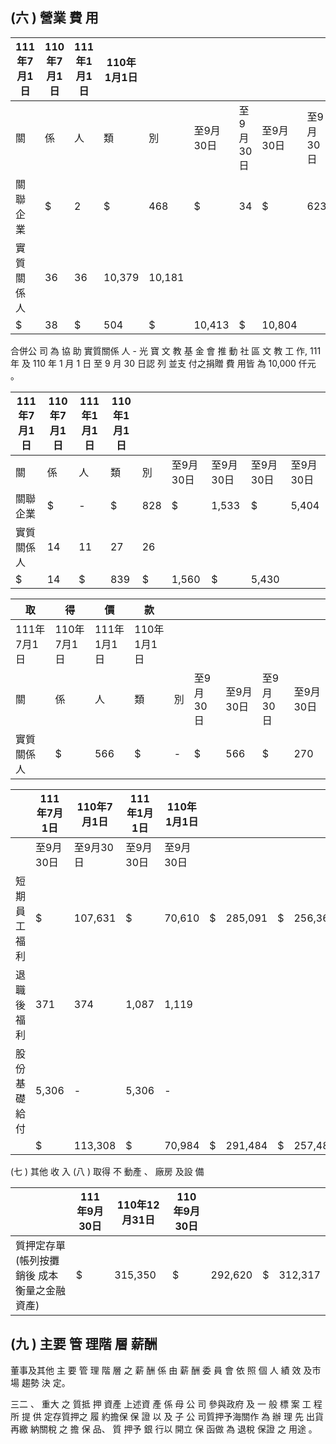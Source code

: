 
## (六 ) 營業 費 用

| 111年7月1日   | 110年7月1日   | 111年1月1日   | 110年1月1日   |        |           |           |           |           |
|---------------|---------------|---------------|---------------|--------|-----------|-----------|-----------|-----------|
| 關            | 係            | 人            | 類            | 別     | 至9月30日 | 至9月30日 | 至9月30日 | 至9月30日 |
| 關聯企業      | $             | 2             | $             | 468    | $         | 34        | $         | 623       |
| 實質關係人    | 36            | 36            | 10,379        | 10,181 |           |           |           |           |
| $             | 38            | $             | 504           | $      | 10,413    | $         | 10,804    |           |

 合併公 司 為 協 助 實質關係 人 - 光 寶 文 教 基 金 會 推 動 社 區 文 教 工 作, 111 年 及 110 年 1 月 1 日 至 9 月 30 日認 列 並支 付之捐贈 費 用皆 為 10,000 仟元 。

| 111年7月1日   | 110年7月1日   | 111年1月1日   | 110年1月1日   |     |           |           |           |           |
|---------------|---------------|---------------|---------------|-----|-----------|-----------|-----------|-----------|
| 關            | 係            | 人            | 類            | 別  | 至9月30日 | 至9月30日 | 至9月30日 | 至9月30日 |
| 關聯企業      | $             | -             | $             | 828 | $         | 1,533     | $         | 5,404     |
| 實質關係人    | 14            | 11            | 27            | 26  |           |           |           |           |
| $             | 14            | $             | 839           | $   | 1,560     | $         | 5,430     |           |

| 取          | 得          | 價          | 款          |    |           |           |           |           |
|-------------|-------------|-------------|-------------|----|-----------|-----------|-----------|-----------|
| 111年7月1日 | 110年7月1日 | 111年1月1日 | 110年1月1日 |    |           |           |           |           |
| 關          | 係          | 人          | 類          | 別 | 至9月30日 | 至9月30日 | 至9月30日 | 至9月30日 |
| 實質關係人  | $           | 566         | $           | -  | $         | 566       | $         | 270       |

|              | 111年7月1日   | 110年7月1日   | 111年1月1日   | 110年1月1日   |    |         |    |         |
|--------------|---------------|---------------|---------------|---------------|----|---------|----|---------|
|              | 至9月30日     | 至9月30日     | 至9月30日     | 至9月30日     |    |         |    |         |
| 短期員工福利 | $             | 107,631       | $             | 70,610        | $  | 285,091 | $  | 256,363 |
| 退職後福利   | 371           | 374           | 1,087         | 1,119         |    |         |    |         |
| 股份基礎給付 | 5,306         | -             | 5,306         | -             |    |         |    |         |
|              | $             | 113,308       | $             | 70,984        | $  | 291,484 | $  | 257,482 |

(七 ) 其他 收 入 (八 ) 取得 不 動產 、 廠房 及設 備

|                                               | 111年9月30日   | 110年12月31日   | 110年9月30日   |         |    |         |
|-----------------------------------------------|----------------|-----------------|----------------|---------|----|---------|
| 質押定存單(帳列按攤銷後 成本衡量之金融資產) | $              | 315,350         | $              | 292,620 | $  | 312,317 |

## (九 ) 主要 管 理階 層 薪酬

董事及其他 主 要 管 理 階 層 之 薪 酬 係 由 薪 酬 委 員 會 依 照 個 人 績 效 及市 場 趨勢 決 定。

三二 、 重大 之 質抵 押 資產 上述資 產 係 母 公 司 參與政府 及 一 般 標 案 工 程 所 提 供 定存質押之 履 約擔保 保 證 以 及 子 公 司質押予海關作 為 辦 理 先 出貨再繳 納關稅 之 擔 保 品、 質 押予 銀 行以 開立 保 函做 為 退稅 保證 之 用途 。